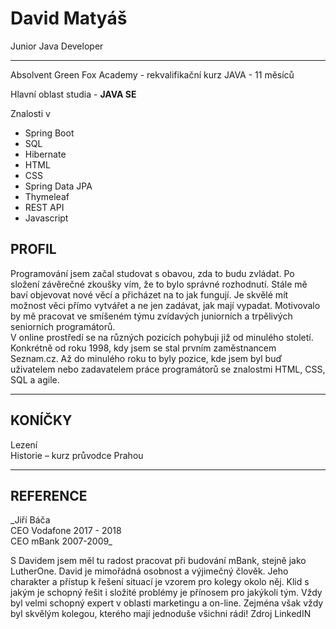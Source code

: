 <h1>David Matyáš</h1> 

Junior Java Developer
<hr>
Absolvent Green Fox Academy - rekvalifikační kurz JAVA - 11 měsíců<br/>

Hlavní oblast studia - **JAVA SE** <br/>

Znalosti v<br/>
<ul>
<li>Spring Boot</li>
<li>SQL</li>
<li>Hibernate</li>
<li>HTML </li>
<li>CSS</li>
<li>Spring Data JPA</li>
<li>Thymeleaf</li>
<li>REST API</li>
<li>Javascript</li>
</ul>


<h2>PROFIL</h2>
Programování jsem začal studovat
s obavou, zda to budu zvládat. Po složení
závěrečné zkoušky vím, že to bylo správné
rozhodnutí. Stále mě baví objevovat nové
věcí a přicházet na to jak fungují. Je skvělé
mít možnost věci přímo vytvářet a ne jen
zadávat, jak mají vypadat. Motivovalo by
mě pracovat ve smíšeném týmu zvídavých
juniorních a trpělivých seniorních
programátorů.<br/>
V online prostředí se na různých pozicích
pohybuji již od minulého století. Konkrétně
od roku 1998, kdy jsem se stal prvním
zaměstnancem Seznam.cz. Až do
minulého roku to byly pozice, kde jsem byl
buď uživatelem nebo zadavatelem práce
programátorů se znalostmi HTML, CSS, SQL
a agile.
<hr/>

<h2>KONÍČKY</h2>
Lezení<br/>
Historie – kurz průvodce Prahou
<hr>

<h2>REFERENCE</h2>
_Jiří Báča <br/>CEO Vodafone 2017 - 2018<br/>
CEO mBank 2007-2009_<br/>

S Davidem jsem měl tu radost pracovat při
budování mBank, stejně jako LutherOne. David
je mimořádná osobnost a výjimečný člověk.
Jeho charakter a přístup k řešení situací je
vzorem pro kolegy okolo něj. Klid s jakým je
schopný řešit i složité problémy je přínosem pro
jakýkoli tým. Vždy byl velmi schopný expert v
oblasti marketingu a on-line. Zejména však vždy
byl skvělým kolegou, kterého mají jednoduše
všichni rádi! Zdroj LinkedIN